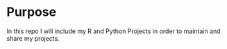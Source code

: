 # Purpose

In this repo I will include my R and Python Projects in order to maintain and share my projects.
